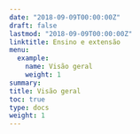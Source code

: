 ```yaml
---
date: "2018-09-09T00:00:00Z"
draft: false
lastmod: "2018-09-09T00:00:00Z"
linktitle: Ensino e extensão
menu:
  example:
    name: Visão geral
    weight: 1
summary:
title: Visão geral
toc: true
type: docs
weight: 1
---
```


